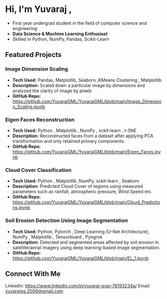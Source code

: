 # Hi, I'm Yuvaraj ,
- First year undergrad student in the field of computer science and engineering
- **Data Science & Machine Learning Enthusiast**
- Skilled in Python, NumPy, Pandas, Scikit-Learn  

## Featured Projects  
### **Image Dimension Scaling**
 - **Tech Used:** Pandas, Matplotlib, Seaborn   ,KMeans Clustering , Matplotlib
 - **Description:** Scaled down a particular image by dimensions and analyzed the clarity of image by pixels  
 - **GitHub Repo:** https://github.com/YuvarajGML/YuvarajGML/blob/main/Image_Dimension_Scaling.ipynb 

### **Eigen Faces Reconstruction**
- **Tech Used:** Python , Matplotlib , NumPy ,  sckit-learn , t-SNE
- **Description:** Reconstructed faces from a dataset after applying PCA transformation and only retained primary components. 
- **GitHub Repo:** https://github.com/YuvarajGML/YuvarajGML/blob/main/Eigen_Faces.ipynb

### **Cloud Cover Classification**
- **Tech Used:** Python , Matplotlib ,NumPy, sckit-learn , Seaborn
- **Description:** Predicted Cloud Cover of regions using measured parameters such as rainfall, atmospheric pressure, Wind Speed etc.
- **GitHub Repo:** https://github.com/YuvarajGML/YuvarajGML/blob/main/Cloud_Predictions.ipynb

### **Soil Erosion Detection Using Image Segmentation**
- **Tech Used:** Python, Pytorch , Deep Learning (U-Net Architecture), NumPy , Matplotlib , Tensorboard , Pyngrok
- **Description:** Detected and segmented areas affected by soil erosion in satellite/aerial imagery using deep learning-based image segmentation.
- **GitHub Repo:** https://github.com/YuvarajGML/YuvarajGML/blob/main/EL_1.ipynb

 ## **Connect With Me**  
 LinkedIn: https://www.linkedin.com/in/yuvaraj-gopi-76193234a/
 Email: yuvarajgg.2006@gmail.com
